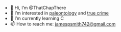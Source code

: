 - 👋 Hi, I’m @ThatChapThere
- 👀 I’m interested in [paleontology](https://commondescentpodcast.wordpress.com/) and [true crime](https://www.bbc.co.uk/programmes/p08lj2sz/episodes/downloads)
- 🌱 I’m currently learning C
- 📫 How to reach me: [jamespsmith742@gmail.com](mailto:jamespsmith742@gmail.com)
